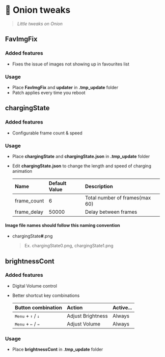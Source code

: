 # 🧅 Onion tweaks

> _Little tweaks on Onion_

## FavImgFix

### Added features

- Fixes the issue of images not showing up in favourites list

### Usage

- Place **FavImgFix** and **updater** in **.tmp_update** folder
- Patch applies every time you reboot

## chargingState

### Added features

- Configurable frame count & speed

### Usage

- Place **chargingState** and **chargingState.json** in **.tmp_update** folder
- Edit **chargingState.json** to change the length and speed of charging animation

  | Name        | Default Value | Description                    |
  | :---------- | :------------ | :----------------------------- |
  | frame_count | 6             | Total number of frames(max 60) |
  | frame_delay | 50000         | Delay between frames           |

#### Image file names should follow this naming convention

- chargingState<b>\#</b>.png
  > Ex. chargingState0.png, chargingState1.png

## brightnessCont

### Added features

- Digital Volume control
- Better shortcut key combinations

  | Button combination                            | Action            | Active... |
  | :-------------------------------------------- | :---------------- | :-------- |
  | <kbd>Menu</kbd> + <kbd>↑</kbd> / <kbd>↓</kbd> | Adjust Brightness | Always    |
  | <kbd>Menu</kbd> + <kbd>←</kbd> / <kbd>→</kbd> | Adjust Volume     | Always    |

### Usage

- Place **brightnessCont** in **.tmp_update** folder
